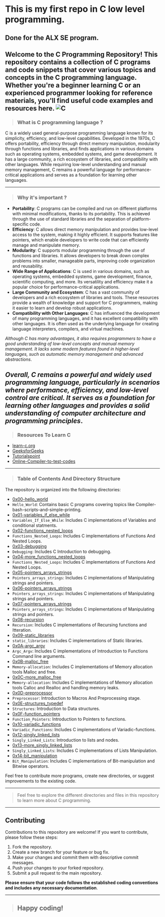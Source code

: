 # This is my first repo in C low level programming.
## Done for the ALX SE program.

Welcome to the C Programming Repository! This repository contains a collection of C programs and code snippets that cover various topics and concepts in the C programming language.
Whether you're a beginner learning C or an experienced programmer looking for reference materials, you'll find useful code examples and resources here.
![C](https://pixabay.com/gifs/code-programming-computer-science-6618/)
-------------------------------------------------------------------------------------------------
>### What is C programming language ?

C is a widely used general-purpose programming language known for its simplicity, efficiency, and low-level capabilities. Developed in the 1970s, C offers portability, efficiency
through direct memory manipulation, modularity through functions and libraries, and finds applications in various domains such as operating systems, embedded systems, and game
development. It has a large community, a rich ecosystem of libraries, and compatibility with other languages. While requiring low-level understanding and manual memory management, 
C remains a powerful language for performance-critical applications and serves as a foundation for learning other languages.

--------------------------------------------------------------------------------------------------
>### Why it's important ?
+ **Portability**: C programs can be compiled and run on different platforms with minimal modifications, thanks to its portability. This is achieved through the use of standard libraries and the separation of platform-specific code.
+ **Efficiency**: C allows direct memory manipulation and provides low-level access to the system, making it highly efficient. It supports features like pointers, which enable developers to write code that can efficiently manage and manipulate memory.
+ **Modularity**: C supports modular programming through the use of functions and libraries. It allows developers to break down complex problems into smaller, manageable parts, improving code organization and reusability.
+ **Wide Range of Applications**: C is used in various domains, such as operating systems, embedded systems, game development, finance, scientific computing, and more. Its versatility and efficiency make it a popular choice for performance-critical applications.
+ **Large Community and Ecosystem**: C has a vast community of developers and a rich ecosystem of libraries and tools. These resources provide a wealth of knowledge and support for C programmers, making it easier to learn and develop robust applications.
+ **Compatibility with Other Languages**: C has influenced the development of many programming languages, and it has excellent compatibility with other languages. It is often used as the underlying language for creating language interpreters, compilers, and virtual machines.

*Although C has many advantages, it also requires programmers to have a good understanding of low-level concepts and manual memory management. It lacks some modern features found in higher-level languages, such as automatic memory management and advanced abstractions*.

*Overall, C remains a powerful and widely used programming language, particularly in scenarios where performance, efficiency, and low-level control are critical. It serves as a foundation for learning other languages and provides a solid understanding of computer architecture and programming principles*.
------------------------------------------------------------------------------------------------
>### Resources To Learn C

- [learn-c.org](https://www.learn-c.org/)
- [GeeksforGeeks](https://www.geeksforgeeks.org/c-programming-language/)
- [Tutorialspoint](https://www.tutorialspoint.com/cprogramming/index.htm)
- [Online-Compiler-to-test-codes](https://www.programiz.com/c-programming/online-compiler/)

-------------------------------------------------------------------------------------------------
>### Table of Contents And Directory Structure

The repository is organized into the following directories:
- [0x00-hello_world](https://github.com/0xTariq-dev/alx-low_level_programming/tree/master/0x00-hello_world)
- `Hello_World`: Contains basic C programs covering topics like Compiler-bash-scripts-and-simple-printing.
- [0x01-variables_if_else_while](https://github.com/0xTariq-dev/alx-low_level_programming/tree/master/0x01-variables_if_else_while)
- `Variables_If_Else_While`: Includes C implementations of Variables and conditional statments.
- [0x02-functions_nested_loops](https://github.com/0xTariq-dev/alx-low_level_programming/tree/master/0x02-functions_nested_loops)
- `Functions_Nested_Loops`: Includes C implementations of Functions And Nested Loops.
- [0x03-debugging](https://github.com/0xTariq-dev/alx-low_level_programming/tree/master/0x03-debugging)
- `Debugging`: Includes C Introduction to debugging.
- [0x04-more_functions_nested_loops](https://github.com/0xTariq-dev/alx-low_level_programming/tree/master/0x04-more_functions_nested_loops)
- `Functions_Nested_Loops`: Includes C implementations of Functions And Nested Loops.
- [0x05-pointers_arrays_strings](https://github.com/0xTariq-dev/alx-low_level_programming/tree/master/0x05-pointers_arrays_strings)
- `Pointers_arrays_strings`: Includes C implementations of Manipulating strings and pointers.
- [0x06-pointers_arrays_strings](https://github.com/0xTariq-dev/alx-low_level_programming/tree/master/0x06-pointers_arrays_strings)
- `Pointers_arrays_strings`: Includes C implementations of Manipulating strings and pointers.
- [0x07-pointers_arrays_strings](https://github.com/0xTariq-dev/alx-low_level_programming/tree/master/0x07-pointers_arrays_strings)
- `Pointers_arrays_strings`: Includes C implementations of Manipulating strings and pointers.
- [0x08-recursion](https://github.com/0xTariq-dev/alx-low_level_programming/tree/master/0x08-recursion)
- `Recursion`: Includes C implementations of Recursing functions and Itteration.
- [0x09-static_libraries](https://github.com/0xTariq-dev/alx-low_level_programming/tree/master/0x09-static_libraries)
- `static_libraries`: Includes C implementations of Static libraries.
- [0x0A-argc_argv](https://github.com/0xTariq-dev/alx-low_level_programming/tree/master/0x0A-argc_argv)
- `Argc_Argv`: Includes C implementations of Introduction to Functions Command line arguments.
- [0x0B-malloc_free](https://github.com/0xTariq-dev/alx-low_level_programming/tree/master/0x0B-malloc_free)
- `Memory-allocation`: Includes C implementations of Memory allocation tools Malloc and free.
- [0x0C-more_malloc_free](https://github.com/0xTariq-dev/alx-low_level_programming/tree/master/0x0C-more_malloc_free)
- `Memory-allocation`: Includes C implementations of Memory allocation tools Calloc and Realloc and handling memory leaks.
- [0x0D-preprocessor](https://github.com/0xTariq-dev/alx-low_level_programming/tree/master/0x0D-preprocessor)
- `Preprocessor`: Introduction to Macros And Preprocessing stage.
- [0x0E-structures_typedef](https://github.com/0xTariq-dev/alx-low_level_programming/tree/master/0x0E-structures_typedef)
- `Structures`: Introduction to Data structures.
- [0x0F-function_pointers](https://github.com/0xTariq-dev/alx-low_level_programming/tree/master/0x0F-function_pointers)
- `Function_Pointers`: Introduction to Pointers to functions.
- [0x10-variadic_functions](https://github.com/0xTariq-dev/alx-low_level_programming/tree/master/0x10-variadic_functions)
- `Variadic_Functions`: Includes C implementations of Variadic-functions.
- [0x12-singly_linked_lists](https://github.com/0xTariq-dev/alx-low_level_programming/tree/master/0x12-singly_linked_lists)
- `Singly_Linked_Lists`: Introduction to lists and nodes.
- [0x13-more_singly_linked_lists](https://github.com/0xTariq-dev/alx-low_level_programming/tree/master/0x12-singly_linked_lists)
- `Singly_Linked_Lists`: Includes C implementations of Lists Manipulation.
- [0x14-bit_manipulation](https://github.com/0xTariq-dev/alx-low_level_programming/tree/master/0x14-bit_manipulation)
- `Bit_Manipulation`: Includes C implementations of Bit-manipulation and Bitwise operators.

Feel free to contribute more programs, create new directories, or suggest improvements to the existing code.

-----------------------------------------------------------------------------------------------
> Feel free to explore the different directories and files in this repository to learn more about C programming.
-----------------------------------------------------------------------------------------------
## Contributing

Contributions to this repository are welcome! If you want to contribute, please follow these steps:

1. Fork the repository.
2. Create a new branch for your feature or bug fix.
3. Make your changes and commit them with descriptive commit messages.
4. Push your changes to your forked repository.
5. Submit a pull request to the main repository.

**Please ensure that your code follows the established coding conventions and includes any necessary documentation**.

------------------------------------------------------------------------------------------------------------------------

>## Happy coding!
